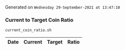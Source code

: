 Generated on `Wednesday 29-September-2021 at 13:47:10`

### Current to Target Coin Ratio
`current_coin_ratio.sh`

Date|Current|Target|Ratio
---|---|---|---
